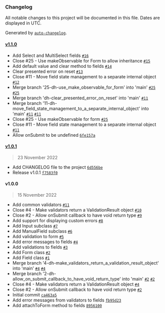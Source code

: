 ### Changelog

All notable changes to this project will be documented in this file. Dates are displayed in UTC.

Generated by [`auto-changelog`](https://github.com/CookPete/auto-changelog).

#### [v1.1.0](https://git.amalgama.co/amalgama/packages/compare/v1.0.1...v1.1.0)

- Add Select and MultiSelect fields [`#16`](https://git.amalgama.co/amalgama/packages/pull/16)
- Close #25 - Use makeObservable for Form to allow inheritance [`#15`](https://git.amalgama.co/amalgama/packages/pull/15)
- Add default value and clear method to fields [`#14`](https://git.amalgama.co/amalgama/packages/pull/14)
- Clear presented error on reset [`#13`](https://git.amalgama.co/amalgama/packages/pull/13)
- Close #11 - Move field state management to a separate internal object [`#12`](https://git.amalgama.co/amalgama/packages/pull/12)
- Merge branch '25-dh-use_make_observable_for_form' into 'main' [`#25`](https://git.amalgama.co/amalgama/packages/issues/25) [`#25`](https://git.amalgama.co/amalgama/packages/issues/25)
- Merge branch 'dh-clear_presented_error_on_reset' into 'main' [`#11`](https://git.amalgama.co/amalgama/packages/issues/11)
- Merge branch '11-dh-move_field_state_management_to_a_separate_internal_object' into 'main' [`#11`](https://git.amalgama.co/amalgama/packages/issues/11) [`#11`](https://git.amalgama.co/amalgama/packages/issues/11)
- Close #25 - Use makeObservable for form [`#25`](https://git.amalgama.co/amalgama/packages/issues/25)
- Close #11 - Move field state management to a separate internal object [`#11`](https://git.amalgama.co/amalgama/packages/issues/11)
- Allow onSubmit to be undefined [`6fe157a`](https://git.amalgama.co/amalgama/packages/commit/6fe157adefe6ddb6c7d9a4a0b5aa9e182fc46d84)

#### [v1.0.1](https://git.amalgama.co/amalgama/packages/compare/v1.0.0...v1.0.1)

> 23 November 2022

- Add CHANGELOG file to the project [`6d556be`](https://git.amalgama.co/amalgama/packages/commit/6d556becfec677ac55ec94d2a831b3c0a4aab52c)
- Release v1.0.1 [`f7583f0`](https://git.amalgama.co/amalgama/packages/commit/f7583f0829cf771edcea8b2c1a6358691997ece6)

#### v1.0.0

> 15 November 2022

- Add common validators [`#11`](https://git.amalgama.co/amalgama/packages/pull/11)
- Close #4 - Make validators return a ValidationResult object [`#10`](https://git.amalgama.co/amalgama/packages/pull/10)
- Close #2 - Allow onSubmit callback to have void return type [`#9`](https://git.amalgama.co/amalgama/packages/pull/9)
- Add support for displaying custom errors [`#8`](https://git.amalgama.co/amalgama/packages/pull/8)
- Add Input subclass [`#7`](https://git.amalgama.co/amalgama/packages/pull/7)
- Add ManualField subclass [`#6`](https://git.amalgama.co/amalgama/packages/pull/6)
- Add validation to form [`#5`](https://git.amalgama.co/amalgama/packages/pull/5)
- Add error messages to fields [`#4`](https://git.amalgama.co/amalgama/packages/pull/4)
- Add validations to fields [`#3`](https://git.amalgama.co/amalgama/packages/pull/3)
- Add Form class [`#2`](https://git.amalgama.co/amalgama/packages/pull/2)
- Add Field class [`#1`](https://git.amalgama.co/amalgama/packages/pull/1)
- Merge branch '4-dh-make_validators_return_a_validation_result_object' into 'main' [`#4`](https://git.amalgama.co/amalgama/packages/issues/4) [`#4`](https://git.amalgama.co/amalgama/packages/issues/4)
- Merge branch '2-dh-allow_on_submit_callback_to_have_void_return_type' into 'main' [`#2`](https://git.amalgama.co/amalgama/packages/issues/2) [`#2`](https://git.amalgama.co/amalgama/packages/issues/2)
- Close #4 - Make validators return a ValidationResult object [`#4`](https://git.amalgama.co/amalgama/packages/issues/4)
- Close #2 - Allow onSubmit callback to have void return type [`#2`](https://git.amalgama.co/amalgama/packages/issues/2)
- Initial commit [`ca463a5`](https://git.amalgama.co/amalgama/packages/commit/ca463a541c87410d83530c8b7ac5e9f0f47108d3)
- Add error messages from validators to fields [`fb95d23`](https://git.amalgama.co/amalgama/packages/commit/fb95d23b7818d7fcd7fae4d50f0e1a8e1d3b4141)
- Add attachToForm method to fields [`8956100`](https://git.amalgama.co/amalgama/packages/commit/89561003fb82afbacc55e3138be946933dfc0ae9)
